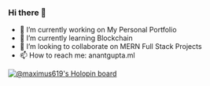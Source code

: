 ### Hi there 👋
- 🔭 I’m currently working on My Personal Portfolio
- 🌱 I’m currently learning Blockchain
- 👯 I’m looking to collaborate on MERN Full Stack Projects
- 📫 How to reach me: anantgupta.ml
<!--
**Maximus619/Maximus619** is a ✨ _special_ ✨ repository because its `README.md` (this file) appears on your GitHub profile.

Here are some ideas to get you started:

- 🔭 I’m currently working on My Personal Portfolio
- 🌱 I’m currently learning Blockchain
- 👯 I’m looking to collaborate on MERN Full Stack Projects
- 🤔 I’m looking for help with ...
- 💬 Ask me about ...
- 📫 How to reach me: anantgupta.ml
- 😄 Pronouns: ...
- ⚡ Fun fact: ...
-->

[![@maximus619's Holopin board](https://holopin.io/api/user/board?user=maximus619)](https://holopin.io/@maximus619)
